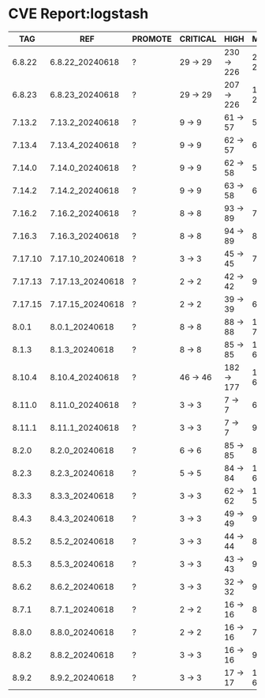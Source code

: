 # CVE Report:logstash
|   TAG   |       REF        | PROMOTE | CRITICAL |    HIGH    |   MEDIUM   |   LOW    | UNKNOWN |
|---------|------------------|---------|----------|------------|------------|----------|---------|
| 6.8.22  | 6.8.22_20240618  | ?       | 29 -> 29 | 230 -> 226 | 219 -> 217 | 36 -> 32 | 2 -> 2  |
| 6.8.23  | 6.8.23_20240618  | ?       | 29 -> 29 | 207 -> 226 | 114 -> 216 | 5 -> 32  | 2 -> 2  |
| 7.13.2  | 7.13.2_20240618  | ?       | 9 -> 9   | 61 -> 57   | 54 -> 52   | 9 -> 5   | 0 -> 0  |
| 7.13.4  | 7.13.4_20240618  | ?       | 9 -> 9   | 62 -> 57   | 63 -> 52   | 5 -> 5   | 0 -> 0  |
| 7.14.0  | 7.14.0_20240618  | ?       | 9 -> 9   | 62 -> 58   | 59 -> 57   | 9 -> 5   | 0 -> 0  |
| 7.14.2  | 7.14.2_20240618  | ?       | 9 -> 9   | 63 -> 58   | 69 -> 58   | 5 -> 5   | 0 -> 0  |
| 7.16.2  | 7.16.2_20240618  | ?       | 8 -> 8   | 93 -> 89   | 75 -> 73   | 8 -> 4   | 2 -> 2  |
| 7.16.3  | 7.16.3_20240618  | ?       | 8 -> 8   | 94 -> 89   | 83 -> 72   | 4 -> 4   | 2 -> 2  |
| 7.17.10 | 7.17.10_20240618 | ?       | 3 -> 3   | 45 -> 45   | 70 -> 53   | 3 -> 3   | 2 -> 2  |
| 7.17.13 | 7.17.13_20240618 | ?       | 2 -> 2   | 42 -> 42   | 93 -> 50   | 21 -> 3  | 2 -> 2  |
| 7.17.15 | 7.17.15_20240618 | ?       | 2 -> 2   | 39 -> 39   | 65 -> 48   | 3 -> 3   | 2 -> 2  |
| 8.0.1   | 8.0.1_20240618   | ?       | 8 -> 8   | 88 -> 88   | 114 -> 71  | 22 -> 4  | 2 -> 2  |
| 8.1.3   | 8.1.3_20240618   | ?       | 8 -> 8   | 85 -> 85   | 109 -> 66  | 22 -> 4  | 2 -> 2  |
| 8.10.4  | 8.10.4_20240618  | ?       | 46 -> 46 | 182 -> 177 | 102 -> 66  | 8 -> 8   | 0 -> 0  |
| 8.11.0  | 8.11.0_20240618  | ?       | 3 -> 3   | 7 -> 7     | 69 -> 52   | 4 -> 4   | 2 -> 2  |
| 8.11.1  | 8.11.1_20240618  | ?       | 3 -> 3   | 7 -> 7     | 94 -> 51   | 22 -> 4  | 2 -> 2  |
| 8.2.0   | 8.2.0_20240618   | ?       | 6 -> 6   | 85 -> 85   | 83 -> 66   | 4 -> 4   | 2 -> 2  |
| 8.2.3   | 8.2.3_20240618   | ?       | 5 -> 5   | 84 -> 84   | 109 -> 66  | 22 -> 4  | 2 -> 2  |
| 8.3.3   | 8.3.3_20240618   | ?       | 3 -> 3   | 62 -> 62   | 102 -> 59  | 21 -> 3  | 2 -> 2  |
| 8.4.3   | 8.4.3_20240618   | ?       | 3 -> 3   | 49 -> 49   | 95 -> 52   | 21 -> 3  | 2 -> 2  |
| 8.5.2   | 8.5.2_20240618   | ?       | 3 -> 3   | 44 -> 44   | 80 -> 63   | 4 -> 4   | 2 -> 2  |
| 8.5.3   | 8.5.3_20240618   | ?       | 3 -> 3   | 43 -> 43   | 98 -> 55   | 22 -> 4  | 2 -> 2  |
| 8.6.2   | 8.6.2_20240618   | ?       | 3 -> 3   | 32 -> 32   | 95 -> 52   | 22 -> 4  | 2 -> 2  |
| 8.7.1   | 8.7.1_20240618   | ?       | 2 -> 2   | 16 -> 16   | 88 -> 45   | 22 -> 4  | 2 -> 2  |
| 8.8.0   | 8.8.0_20240618   | ?       | 2 -> 2   | 16 -> 16   | 74 -> 57   | 4 -> 4   | 2 -> 2  |
| 8.8.2   | 8.8.2_20240618   | ?       | 3 -> 3   | 16 -> 16   | 97 -> 69   | 5 -> 5   | 2 -> 2  |
| 8.9.2   | 8.9.2_20240618   | ?       | 3 -> 3   | 17 -> 17   | 103 -> 60  | 23 -> 5  | 2 -> 2  |

